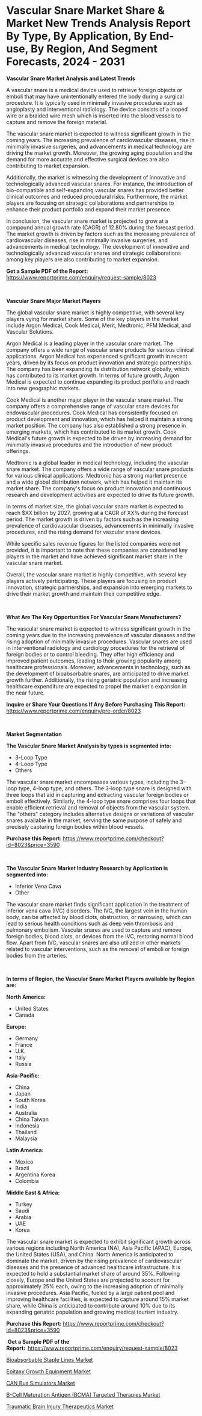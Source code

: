 <p><h1>Vascular Snare Market Share & Market New Trends Analysis Report By Type, By Application, By End-use, By Region, And Segment Forecasts, 2024 - 2031</h1></p><p><strong>Vascular Snare Market Analysis and Latest Trends</strong></p>
<p><p>A vascular snare is a medical device used to retrieve foreign objects or emboli that may have unintentionally entered the body during a surgical procedure. It is typically used in minimally invasive procedures such as angioplasty and interventional radiology. The device consists of a looped wire or a braided wire mesh which is inserted into the blood vessels to capture and remove the foreign material.</p><p>The vascular snare market is expected to witness significant growth in the coming years. The increasing prevalence of cardiovascular diseases, rise in minimally invasive surgeries, and advancements in medical technology are driving the market growth. Moreover, the growing aging population and the demand for more accurate and effective surgical devices are also contributing to market expansion.</p><p>Additionally, the market is witnessing the development of innovative and technologically advanced vascular snares. For instance, the introduction of bio-compatible and self-expanding vascular snares has provided better clinical outcomes and reduced procedural risks. Furthermore, the market players are focusing on strategic collaborations and partnerships to enhance their product portfolio and expand their market presence.</p><p>In conclusion, the vascular snare market is projected to grow at a compound annual growth rate (CAGR) of 12.80% during the forecast period. The market growth is driven by factors such as the increasing prevalence of cardiovascular diseases, rise in minimally invasive surgeries, and advancements in medical technology. The development of innovative and technologically advanced vascular snares and strategic collaborations among key players are also contributing to market expansion.</p></p>
<p><strong>Get a Sample PDF of the Report:&nbsp;</strong> <a href="https://www.reportprime.com/enquiry/request-sample/8023">https://www.reportprime.com/enquiry/request-sample/8023</a></p>
<p>&nbsp;</p>
<p><strong>Vascular Snare Major Market Players</strong></p>
<p><p>The global vascular snare market is highly competitive, with several key players vying for market share. Some of the key players in the market include Argon Medical, Cook Medical, Merit, Medtronic, PFM Medical, and Vascular Solutions. </p><p>Argon Medical is a leading player in the vascular snare market. The company offers a wide range of vascular snare products for various clinical applications. Argon Medical has experienced significant growth in recent years, driven by its focus on product innovation and strategic partnerships. The company has been expanding its distribution network globally, which has contributed to its market growth. In terms of future growth, Argon Medical is expected to continue expanding its product portfolio and reach into new geographic markets.</p><p>Cook Medical is another major player in the vascular snare market. The company offers a comprehensive range of vascular snare devices for endovascular procedures. Cook Medical has consistently focused on product development and innovation, which has helped it maintain a strong market position. The company has also established a strong presence in emerging markets, which has contributed to its market growth. Cook Medical's future growth is expected to be driven by increasing demand for minimally invasive procedures and the introduction of new product offerings.</p><p>Medtronic is a global leader in medical technology, including the vascular snare market. The company offers a wide range of vascular snare products for various clinical applications. Medtronic has a strong market presence and a wide global distribution network, which has helped it maintain its market share. The company's focus on product innovation and continuous research and development activities are expected to drive its future growth. </p><p>In terms of market size, the global vascular snare market is expected to reach $XX billion by 2027, growing at a CAGR of XX% during the forecast period. The market growth is driven by factors such as the increasing prevalence of cardiovascular diseases, advancements in minimally invasive procedures, and the rising demand for vascular snare devices. </p><p>While specific sales revenue figures for the listed companies were not provided, it is important to note that these companies are considered key players in the market and have achieved significant market share in the vascular snare market. </p><p>Overall, the vascular snare market is highly competitive, with several key players actively participating. These players are focusing on product innovation, strategic partnerships, and expansion into emerging markets to drive their market growth and maintain their competitive edge.</p></p>
<p>&nbsp;</p>
<p><strong>What Are The Key Opportunities For Vascular Snare Manufacturers?</strong></p>
<p><p>The vascular snare market is expected to witness significant growth in the coming years due to the increasing prevalence of vascular diseases and the rising adoption of minimally invasive procedures. Vascular snares are used in interventional radiology and cardiology procedures for the retrieval of foreign bodies or to control bleeding. They offer high efficiency and improved patient outcomes, leading to their growing popularity among healthcare professionals. Moreover, advancements in technology, such as the development of bioabsorbable snares, are anticipated to drive market growth further. Additionally, the rising geriatric population and increasing healthcare expenditure are expected to propel the market's expansion in the near future.</p></p>
<p><strong>Inquire or Share Your Questions If Any Before Purchasing This Report:</strong> <a href="https://www.reportprime.com/enquiry/pre-order/8023">https://www.reportprime.com/enquiry/pre-order/8023</a></p>
<p>&nbsp;</p>
<p><strong>Market Segmentation</strong></p>
<p><strong>The Vascular Snare Market Analysis by types is segmented into:</strong></p>
<p><ul><li>3-Loop Type</li><li>4-Loop Type</li><li>Others</li></ul></p>
<p><p>The vascular snare market encompasses various types, including the 3-loop type, 4-loop type, and others. The 3-loop type snare is designed with three loops that aid in capturing and extracting vascular foreign bodies or emboli effectively. Similarly, the 4-loop type snare comprises four loops that enable efficient retrieval and removal of objects from the vascular system. The "others" category includes alternative designs or variations of vascular snares available in the market, serving the same purpose of safely and precisely capturing foreign bodies within blood vessels.</p></p>
<p><strong>Purchase this Report:&nbsp;</strong><a href="https://www.reportprime.com/checkout?id=8023&price=3590">https://www.reportprime.com/checkout?id=8023&price=3590</a></p>
<p>&nbsp;</p>
<p><strong>The Vascular Snare Market Industry Research by Application is segmented into:</strong></p>
<p><ul><li>Inferior Vena Cava</li><li>Other</li></ul></p>
<p><p>The vascular snare market finds significant application in the treatment of inferior vena cava (IVC) disorders. The IVC, the largest vein in the human body, can be affected by blood clots, obstruction, or narrowing, which can lead to serious health conditions such as deep vein thrombosis and pulmonary embolism. Vascular snares are used to capture and remove foreign bodies, blood clots, or devices from the IVC, restoring normal blood flow. Apart from IVC, vascular snares are also utilized in other markets related to vascular interventions, such as the removal of emboli or foreign bodies from the arteries.</p></p>
<p>&nbsp;</p>
<p><strong>In terms of Region, the Vascular Snare Market Players available by Region are:</strong></p>
<p>
    <p> <strong> North America: </strong>
        <ul>
            <li>United States</li>
            <li>Canada</li>
        </ul>
        </p> 
    <p> <strong> Europe: </strong>
        <ul>
            <li>Germany</li>
            <li>France</li>
            <li>U.K.</li>
            <li>Italy</li>
            <li>Russia</li>
        </ul>
        </p> 
    <p> <strong> Asia-Pacific: </strong>
        <ul>
            <li>China</li>
            <li>Japan</li>
            <li>South Korea</li>
            <li>India</li>
            <li>Australia</li>
            <li>China Taiwan</li>
            <li>Indonesia</li>
            <li>Thailand</li>
            <li>Malaysia</li>
        </ul>
        </p> 
    <p> <strong> Latin America: </strong>
        <ul>
            <li>Mexico</li>
            <li>Brazil</li>
            <li>Argentina Korea</li>
            <li>Colombia</li>
        </ul>
        </p> 
    <p> <strong> Middle East & Africa: </strong>
        <ul>
            <li>Turkey</li>
            <li>Saudi</li>
            <li>Arabia</li>
            <li>UAE</li>
            <li>Korea</li>
        </ul>
    </p>
    </p>
<p><p>The vascular snare market is expected to exhibit significant growth across various regions including North America (NA), Asia Pacific (APAC), Europe, the United States (USA), and China. North America is anticipated to dominate the market, driven by the rising prevalence of cardiovascular diseases and the presence of advanced healthcare infrastructure. It is expected to hold a substantial market share of around 35%. Following closely, Europe and the United States are projected to account for approximately 25% each, owing to the increasing adoption of minimally invasive procedures. Asia Pacific, fueled by a large patient pool and improving healthcare facilities, is expected to capture around 15% market share, while China is anticipated to contribute around 10% due to its expanding geriatric population and growing medical tourism industry.</p></p>
<p><strong>Purchase this Report: </strong><a href="https://www.reportprime.com/checkout?id=8023&price=3590">https://www.reportprime.com/checkout?id=8023&price=3590</a></p>
<p>&nbsp;<strong>Get a Sample PDF of the Report:&nbsp;&nbsp;</strong><a href="https://www.reportprime.com/enquiry/request-sample/8023">https://www.reportprime.com/enquiry/request-sample/8023</a></p>
<p><strong></strong></p>
<p><p><a href="https://www.linkedin.com/pulse/bioabsorbable-staple-lines-market-growth-trends-covid-19-hvczc?trackingId=Kl9iebCT47JjiBosCTErBg%3D%3D">Bioabsorbable Staple Lines Market</a></p><p><a href="https://www.linkedin.com/pulse/epitaxy-growth-equipment-market-size-furnishes-valuable-kicje?trackingId=%2F1pZhq%2F%2F0YlDhbT%2BFDEoSA%3D%3D">Epitaxy Growth Equipment Market</a></p><p><a href="https://www.linkedin.com/pulse/can-bus-simulators-market-research-report-unlocks-analysis-financial-w6ssf?trackingId=cmQljebovIW%2FThJePozquA%3D%3D">CAN Bus Simulators Market</a></p><p><a href="https://github.com/beatblasta/Market-Research-Report-List-1/blob/main/b-cell-maturation-antigen-bcma-targeted-therapies-market.md">B-Cell Maturation Antigen (BCMA) Targeted Therapies Market</a></p><p><a href="https://github.com/jhcraigie/Market-Research-Report-List-1/blob/main/traumatic-brain-injury-therapeutics-market.md">Traumatic Brain Injury Therapeutics Market</a></p></p>